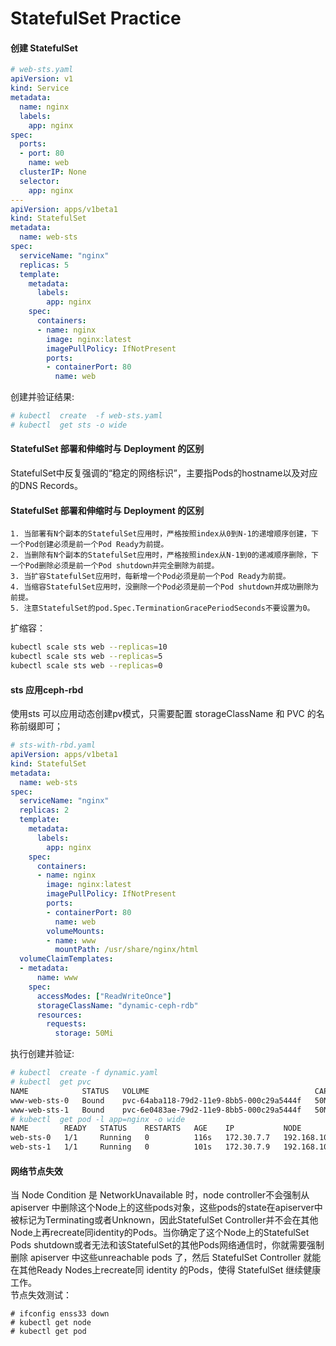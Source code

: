 # StatefulSet Practice

#### 创建 StatefulSet
```yaml
# web-sts.yaml
apiVersion: v1
kind: Service
metadata:
  name: nginx
  labels:
    app: nginx
spec:
  ports:
  - port: 80
    name: web
  clusterIP: None
  selector:
    app: nginx
---
apiVersion: apps/v1beta1
kind: StatefulSet
metadata:
  name: web-sts
spec:
  serviceName: "nginx"
  replicas: 5
  template:
    metadata:
      labels:
        app: nginx
    spec:
      containers:
      - name: nginx
        image: nginx:latest
        imagePullPolicy: IfNotPresent
        ports:
        - containerPort: 80
          name: web
```
创建并验证结果:
```bash
# kubectl  create  -f web-sts.yaml
# kubectl  get sts -o wide
```

#### StatefulSet 部署和伸缩时与 Deployment 的区别
StatefulSet中反复强调的“稳定的网络标识”，主要指Pods的hostname以及对应的DNS Records。

#### StatefulSet 部署和伸缩时与 Deployment 的区别
```
1. 当部署有N个副本的StatefulSet应用时，严格按照index从0到N-1的递增顺序创建，下一个Pod创建必须是前一个Pod Ready为前提。
2. 当删除有N个副本的StatefulSet应用时，严格按照index从N-1到0的递减顺序删除，下一个Pod删除必须是前一个Pod shutdown并完全删除为前提。
3. 当扩容StatefulSet应用时，每新增一个Pod必须是前一个Pod Ready为前提。
4. 当缩容StatefulSet应用时，没删除一个Pod必须是前一个Pod shutdown并成功删除为前提。
5. 注意StatefulSet的pod.Spec.TerminationGracePeriodSeconds不要设置为0。
```

扩缩容：
```bash
kubectl scale sts web --replicas=10
kubectl scale sts web --replicas=5
kubectl scale sts web --replicas=0
```

#### sts 应用ceph-rbd
使用sts 可以应用动态创建pv模式，只需要配置 storageClassName 和 PVC 的名称前缀即可；
```yaml
# sts-with-rbd.yaml
apiVersion: apps/v1beta1
kind: StatefulSet
metadata:
  name: web-sts
spec:
  serviceName: "nginx"
  replicas: 2
  template:
    metadata:
      labels:
        app: nginx
    spec:
      containers:
      - name: nginx
        image: nginx:latest
        imagePullPolicy: IfNotPresent
        ports:
        - containerPort: 80
          name: web
        volumeMounts:
        - name: www
          mountPath: /usr/share/nginx/html
  volumeClaimTemplates:
  - metadata:
      name: www
    spec:
      accessModes: ["ReadWriteOnce"]
      storageClassName: "dynamic-ceph-rdb"
      resources:
        requests:
          storage: 50Mi      
```
执行创建并验证:
```bash
# kubectl  create -f dynamic.yaml
# kubectl  get pvc
NAME            STATUS   VOLUME                                     CAPACITY   ACCESS MODES   STORAGECLASS       AGE
www-web-sts-0   Bound    pvc-64aba118-79d2-11e9-8bb5-000c29a5444f   50Mi       RWO            dynamic-ceph-rdb   23s
www-web-sts-1   Bound    pvc-6e0483ae-79d2-11e9-8bb5-000c29a5444f   50Mi       RWO            dynamic-ceph-rdb   8s
# kubectl  get pod -l app=nginx -o wide
NAME        READY   STATUS    RESTARTS   AGE    IP           NODE             NOMINATED NODE
web-sts-0   1/1     Running   0          116s   172.30.7.7   192.168.10.243   <none>
web-sts-1   1/1     Running   0          101s   172.30.7.9   192.168.10.243   <none>
```

#### 网络节点失效
当 Node Condition 是 NetworkUnavailable 时，node controller不会强制从 apiserver 中删除这个Node上的这些pods对象，这些pods的state在apiserver中被标记为Terminating或者Unknown，因此StatefulSet Controller并不会在其他Node上再recreate同identity的Pods。当你确定了这个Node上的StatefulSet Pods shutdown或者无法和该StatefulSet的其他Pods网络通信时，你就需要强制删除 apiserver 中这些unreachable pods 了，然后 StatefulSet Controller 就能在其他Ready Nodes上recreate同  identity 的Pods，使得 StatefulSet 继续健康工作。  
节点失效测试：
```
# ifconfig enss33 down
# kubectl get node
# kubectl get pod
```
